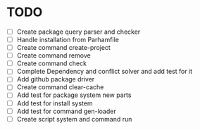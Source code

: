 # TODO

- [ ] Create package query parser and checker
- [ ] Handle installation from Parhamfile
- [ ] Create command create-project
- [ ] Create command remove
- [ ] Create command check
- [ ] Complete Dependency and conflict solver and add test for it
- [ ] Add github package driver
- [ ] Create command clear-cache
- [ ] Add test for package system new parts
- [ ] Add test for install system
- [ ] Add test for command gen-loader
- [ ] Create script system and command run
